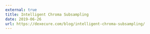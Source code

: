 ```yaml
---
external: true
title: Intelligent Chroma Subsampling
date: 2019-06-26
url: https://dexecure.com/blog/intelligent-chroma-subsampling/
---
```

